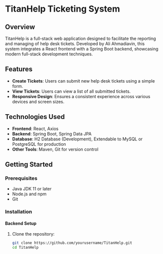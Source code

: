 # TitanHelp Ticketing System

## Overview
TitanHelp is a full-stack web application designed to facilitate the reporting and managing of help desk tickets. Developed by Ali Ahmadiavin, this system integrates a React frontend with a Spring Boot backend, showcasing modern full-stack development techniques.

## Features
- **Create Tickets**: Users can submit new help desk tickets using a simple form.
- **View Tickets**: Users can view a list of all submitted tickets.
- **Responsive Design**: Ensures a consistent experience across various devices and screen sizes.

## Technologies Used
- **Frontend**: React, Axios
- **Backend**: Spring Boot, Spring Data JPA
- **Database**: H2 Database (Development), Extendable to MySQL or PostgreSQL for production
- **Other Tools**: Maven, Git for version control

## Getting Started

### Prerequisites
- Java JDK 11 or later
- Node.js and npm
- Git

### Installation

#### Backend Setup
1. Clone the repository:
   ```bash
   git clone https://github.com/yourusername/TitanHelp.git
   cd TitanHelp
